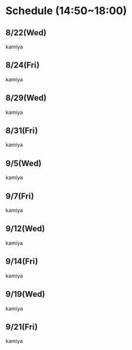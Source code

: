 # Schedule (14:50~18:00)

## 8/22(Wed)

kamiya

## 8/24(Fri)

kamiya

## 8/29(Wed)

kamiya

## 8/31(Fri)

kamiya

## 9/5(Wed)

kamiya

## 9/7(Fri)

kamiya

## 9/12(Wed)

kamiya

## 9/14(Fri)

kamiya

## 9/19(Wed)

kamiya

## 9/21(Fri)

kamiya
